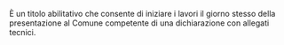 È un titolo abilitativo che consente di iniziare i lavori il giorno stesso della presentazione al Comune competente di una dichiarazione con allegati tecnici.
